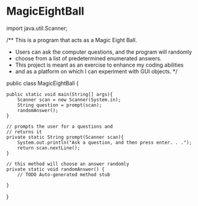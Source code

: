 # MagicEightBall

import java.util.Scanner;

/** This is a program that acts as a Magic Eight Ball. 
 * Users can ask the computer questions, and the program will randomly 
 * choose from a list of predetermined enumerated answers.
 * This project is meant as an exercise to enhance my coding abilities
 * and as a platform on which I can experiment with GUI objects.
 */

public class MagicEightBall {
	
	public static void main(String[] args){
		Scanner scan = new Scanner(System.in);
		String question = prompt(scan);
		randomAnswer();
	}

	// prompts the user for a questions and
	// returns it
	private static String prompt(Scanner scan){
		System.out.println("Ask a question, and then press enter. . .");
		return scan.nextLine();
	}
	
	// this method will choose an answer randomly
	private static void randomAnswer() {
		// TODO Auto-generated method stub
		
	}
}
